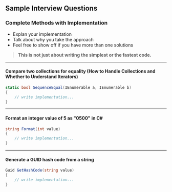 ## Sample Interview Questions
### Complete Methods with Implementation

* Explan your implementation
* Talk about why you take the approach
* Feel free to show off if you have more than one solutions

> **This is not just about writing the simplest or the fastest code.**

-----

#### Compare two collections for equality (How to Handle Collections and Whether to Understand Iterators)
``` csharp
static bool SequenceEqual(IEnumerable a, IEnumerable b)
{
    // write implementation...
}
```

-----

#### Format an integer value of 5 as "0500" in C#
``` csharp
string Format(int value)
{
    // write implementation...
}
```

-----

#### Generate a GUID hash code from a string 
``` csharp
Guid GetHashCode(string value)
{
    // write implementation...
}
```
